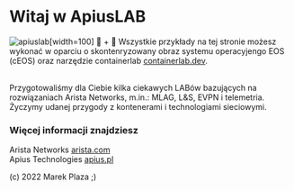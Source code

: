 # Witaj w ApiusLAB  
![apiuslab](https://marekplaza.github.io/apiuslab/apiuslab.png)[width=100] 
🐳 + 🧪 
Wszystkie przykłady na tej stronie możesz wykonać w oparciu o skontenryzowany obraz systemu operacyjengo EOS (cEOS) oraz narzędzie containerlab [containerlab.dev](https://containerlab.dev). 

<br>Przygotowaliśmy dla Ciebie kilka ciekawych LABów bazujących na rozwiązaniach Arista Networks, m.in.: MLAG, L&S, EVPN i telemetria. Życzymy udanej przygody z kontenerami i technologiami sieciowymi.

    
### Więcej informacji znajdziesz
Arista Networks [arista.com](https://arista.com) <br/>
Apius Technologies [apius.pl](https://apius.pl)   

(c) 2022 Marek Plaza ;)

